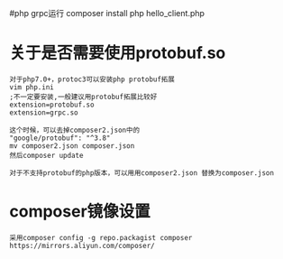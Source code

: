 #php grpc运行
    composer install
    php hello_client.php
# 关于是否需要使用protobuf.so
    对于php7.0+，protoc3可以安装php protobuf拓展
    vim php.ini
    ;不一定要安装,一般建议用protobuf拓展比较好
    extension=protobuf.so
    extension=grpc.so

    这个时候，可以去掉composer2.json中的
    "google/protobuf": "^3.8"
    mv composer2.json composer.json
    然后composer update

    对于不支持protobuf的php版本，可以用用composer2.json 替换为composer.json

# composer镜像设置
    采用composer config -g repo.packagist composer https://mirrors.aliyun.com/composer/
